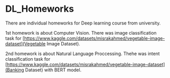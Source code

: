 # DL_Homeworks
There are individual homeworks for Deep learning course from university.

1st homework is about Computer Vision. There was image classification task for [https://www.kaggle.com/datasets/misrakahmed/vegetable-image-dataset](Vegetable Image Dataset).

2nd homework is about Natural Language Proccessing. Thehe was intent classification task for [https://www.kaggle.com/datasets/misrakahmed/vegetable-image-dataset](Banking Dataset) with BERT model.
